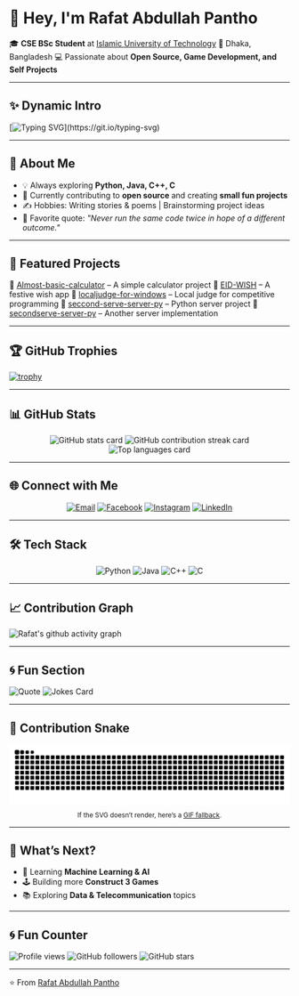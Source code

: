 
# 👋 Hey, I'm Rafat Abdullah Pantho

🎓 **CSE BSc Student** at [Islamic University of Technology](https://iutoic-dhaka.edu/)
📍 Dhaka, Bangladesh
💻 Passionate about **Open Source, Game Development, and Self Projects**

---

## ✨ Dynamic Intro

[![Typing SVG](https://readme-typing-svg.herokuapp.com?size=25&color=00FF00&lines=Hey!+I'm+Rafat+Pantho;CSE+Student+%7C+Open+Source+Enthusiast;Game+Dev+%7C+Self+Project+Builder;Always+Learning+New+Things!)](https://git.io/typing-svg)

---

## 🌟 About Me

- 💡 Always exploring **Python, Java, C++, C**
- 🚀 Currently contributing to **open source** and creating **small fun projects**
- ✍️ Hobbies: Writing stories & poems | Brainstorming project ideas
- 💭 Favorite quote: *"Never run the same code twice in hope of a different outcome."*

---

## 📌 Featured Projects

🔹 [Almost-basic-calculator](https://github.com/Rafat-Pantho/Almost-basic-calculator) – A simple calculator project
🔹 [EID-WISH](https://github.com/Rafat-Pantho/EID-WISH) – A festive wish app
🔹 [localjudge-for-windows](https://github.com/Rafat-Pantho/localjudge-for-windows) – Local judge for competitive programming
🔹 [seccond-serve-server-py](https://github.com/Rafat-Pantho/seccond-serve-server-py) – Python server project
🔹 [secondserve-server-py](https://github.com/Rafat-Pantho/secondserve-server-py) – Another server implementation

---

## 🏆 GitHub Trophies

[![trophy](https://github-profile-trophy.vercel.app/?username=Rafat-Pantho&theme=tokyonight&row=1&column=6)](https://github.com/ryo-ma/github-profile-trophy)

---

## 📊 GitHub Stats
<!-- markdownlint-disable MD033 -->
<p align="center">
  <img src="https://github-readme-stats.vercel.app/api?username=Rafat-Pantho&show_icons=true&theme=tokyonight" alt="GitHub stats card" />
  <img src="https://github-readme-streak-stats.herokuapp.com/?user=Rafat-Pantho&theme=tokyonight" alt="GitHub contribution streak card" />
  <img src="https://github-readme-stats.vercel.app/api/top-langs/?username=Rafat-Pantho&layout=compact&theme=tokyonight" alt="Top languages card" />
</p>
<!-- markdownlint-enable MD033 -->

---

## 🌐 Connect with Me
<!-- markdownlint-disable MD033 -->
<p align="center">
  <a href="mailto:rafatpantho@gmail.com"><img alt="Email" src="https://img.shields.io/badge/Email-D14836?style=for-the-badge&logo=gmail&logoColor=white" /></a>
  <a href="https://www.facebook.com/rafat.pantho"><img alt="Facebook" src="https://img.shields.io/badge/Facebook-1877F2?style=for-the-badge&logo=facebook&logoColor=white" /></a>
  <a href="https://www.instagram.com/open_book_4425"><img alt="Instagram" src="https://img.shields.io/badge/Instagram-E4405F?style=for-the-badge&logo=instagram&logoColor=white" /></a>
  <a href="https://www.linkedin.com/in/rafat-abdullah-pantho-a38604345/"><img alt="LinkedIn" src="https://img.shields.io/badge/LinkedIn-0077B5?style=for-the-badge&logo=linkedin&logoColor=white" /></a>
</p>
<!-- markdownlint-enable MD033 -->

---

## 🛠️ Tech Stack
<!-- markdownlint-disable MD033 -->
<p align="center">
  <img alt="Python" src="https://img.shields.io/badge/Python-3776AB?style=for-the-badge&logo=python&logoColor=white" />
  <img alt="Java" src="https://img.shields.io/badge/Java-007396?style=for-the-badge&logo=java&logoColor=white" />
  <img alt="C++" src="https://img.shields.io/badge/C++-00599C?style=for-the-badge&logo=c%2B%2B&logoColor=white" />
  <img alt="C" src="https://img.shields.io/badge/C-00599C?style=for-the-badge&logo=c&logoColor=white" />
</p>
<!-- markdownlint-enable MD033 -->

---

## 📈 Contribution Graph

![Rafat's github activity graph](https://github-readme-activity-graph.vercel.app/graph?username=Rafat-Pantho&theme=tokyo-night)

---

## 🌀 Fun Section

![Quote](https://quotes-github-readme.vercel.app/api?type=horizontal&theme=radical)
![Jokes Card](https://readme-jokes.vercel.app/api?theme=tokyonight)

---

## 🐍 Contribution Snake
<!-- markdownlint-disable MD033 -->
<p align="center">
  <picture>
    <source media="(prefers-color-scheme: dark)" srcset="https://raw.githubusercontent.com/Rafat-Pantho/Rafat-Pantho/output/github-contribution-grid-snake-dark.svg" />
    <source media="(prefers-color-scheme: light)" srcset="https://raw.githubusercontent.com/Rafat-Pantho/Rafat-Pantho/output/github-contribution-grid-snake.svg" />
    <img alt="Animated snake eating my GitHub contributions" src="https://raw.githubusercontent.com/Rafat-Pantho/Rafat-Pantho/output/github-contribution-grid-snake.svg" />
  </picture>
  <br/>
  <sub>If the SVG doesn’t render, here’s a <a href="https://raw.githubusercontent.com/Rafat-Pantho/Rafat-Pantho/output/github-contribution-grid-snake.gif">GIF fallback</a>.</sub>
 </p>
<!-- markdownlint-enable MD033 -->

---

## 🚀 What’s Next?

- 🌱 Learning **Machine Learning & AI**
- 🕹️ Building more **Construct 3 Games**
- 📚 Exploring **Data & Telecommunication** topics

---

## 🌀 Fun Counter

![Profile views](https://komarev.com/ghpvc/?username=Rafat-Pantho&label=Profile%20Views&color=blue&style=for-the-badge)
![GitHub followers](https://img.shields.io/github/followers/Rafat-Pantho?style=for-the-badge&color=brightgreen)
![GitHub stars](https://img.shields.io/github/stars/Rafat-Pantho?style=for-the-badge&color=yellow)

---

⭐️ From [Rafat Abdullah Pantho](https://github.com/Rafat-Pantho)
